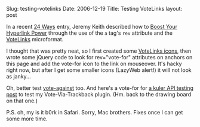 Slug: testing-votelinks
Date: 2006-12-19
Title: Testing VoteLinks
layout: post

In a recent [24 Ways](http://24ways.org) entry, Jeremy Keith described how to <a href="http://24ways.org/2006/boost-your-hyperlink-power" rev="vote-for">Boost Your Hyperlink Power</a> through the use of the <code>a</code> tag&#39;s <code>rev</code> attribute and the <a href="http://microformats.org/wiki/vote-links" rev="vote-for">VoteLinks</a> microformat.

I thought that was pretty neat, so I first created some [VoteLinks icons](http://microformats.org/wiki/icons#VoteLinks), then wrote some jQuery code to look for rev=&quot;vote-for&quot; attributes on anchors on this page and add the vote-for icon to the link on mouseover. It&#39;s hacky right now, but after I get some smaller icons (LazyWeb alert!) it will not look as janky...

Oh, better test <a href="http://microsoft.com" rev="vote-against">vote-against</a> too. And here&#39;s a vote-for for <a href="http://redmonk.net/archives/2006/11/30/kuler-api-testing-continued/" rev="vote-for">a kuler API testing post</a> to test my Vote-Via-Trackback plugin. (Hm. back to the drawing board on that one.)

P.S. oh, my is it b0rk in Safari. Sorry, Mac brothers. Fixes once I can get some more time.
